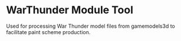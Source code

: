 # WarThunder Module Tool
Used for processing War Thunder model files from gamemodels3d to facilitate paint scheme production.
